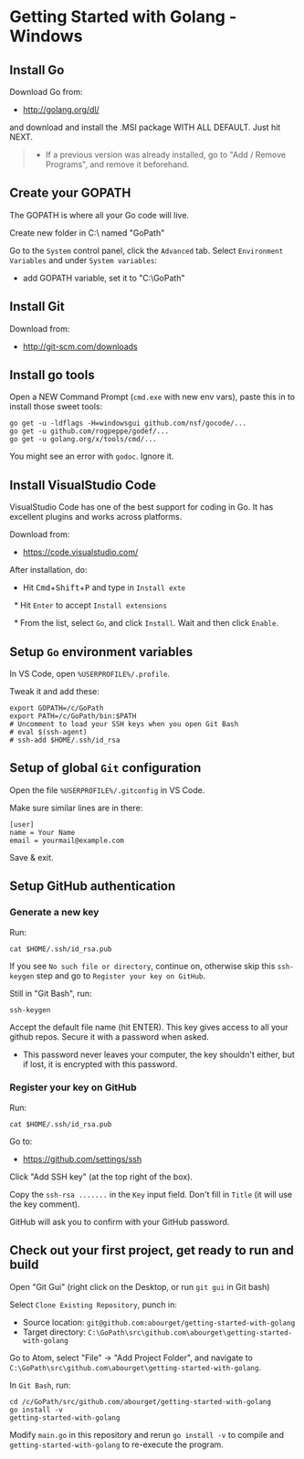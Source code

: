 Getting Started with Golang - Windows
=====================================

Install Go
----------

Download Go from:

* http://golang.org/dl/

and download and install the .MSI package WITH ALL DEFAULT. Just hit
NEXT.

> * If a previous version was already installed, go to "Add / Remove
>   Programs", and remove it beforehand.

Create your GOPATH
------------------
The GOPATH is where all your Go code will live.

Create new folder in C:\ named "GoPath"

Go to the `System` control panel, click the `Advanced` tab. Select
`Environment Variables` and under `System variables`:

 * add GOPATH variable, set it to "C:\GoPath"


Install Git
-----------

Download from:

* http://git-scm.com/downloads


Install go tools
----------------

Open a NEW Command Prompt (`cmd.exe` with new env vars), paste this in to install
those sweet tools:

    go get -u -ldflags -H=windowsgui github.com/nsf/gocode/...
    go get -u github.com/rogpeppe/godef/...
    go get -u golang.org/x/tools/cmd/...

You might see an error with `godoc`. Ignore it.


Install VisualStudio Code
-------------------------

VisualStudio Code has one of the best support for coding in Go. It has excellent plugins and
works across platforms.

Download from:

* https://code.visualstudio.com/

After installation, do:

 * Hit <kbd>Cmd</kbd>+<kbd>Shift</kbd>+<kbd>P</kbd> and type in `Install exte`
 
   * Hit `Enter` to accept `Install extensions`

   * From the list, select `Go`, and click `Install`. Wait and then click `Enable`.
   
   
Setup `Go` environment variables
--------------------------------

In VS Code, open `%USERPROFILE%/.profile`.

Tweak it and add these:

    export GOPATH=/c/GoPath
    export PATH=/c/GoPath/bin:$PATH
    # Uncomment to load your SSH keys when you open Git Bash
    # eval $(ssh-agent)
    # ssh-add $HOME/.ssh/id_rsa


Setup of global `Git` configuration
-----------------------------------

Open the file `%USERPROFILE%/.gitconfig` in VS Code.

Make sure similar lines are in there:

    [user]
	name = Your Name
	email = yourmail@example.com

Save & exit.



Setup GitHub authentication
---------------------------


### Generate a new key

Run:

    cat $HOME/.ssh/id_rsa.pub

If you see `No such file or directory`, continue on, otherwise skip
this `ssh-keygen` step and go to `Register your key on GitHub`.

Still in "Git Bash", run:

    ssh-keygen

Accept the default file name (hit ENTER).  This key gives access to
all your github repos. Secure it with a password when asked.

  * This password never leaves your computer, the key shouldn't
    either, but if lost, it is encrypted with this password.


### Register your key on GitHub

Run:

    cat $HOME/.ssh/id_rsa.pub

Go to:

* https://github.com/settings/ssh

Click "Add SSH key" (at the top right of the box).

Copy the `ssh-rsa .......` in the `Key` input field. Don't fill in
`Title` (it will use the key comment).

GitHub will ask you to confirm with your GitHub password.


Check out your first project, get ready to run and build
--------------------------------------------------------

Open "Git Gui" (right click on the Desktop, or run `git gui` in Git
bash)

Select `Clone Existing Repository`, punch in:

* Source location: `git@github.com:abourget/getting-started-with-golang`
* Target directory: `C:\GoPath\src\github.com\abourget\getting-started-with-golang`

Go to Atom, select "File" -> "Add Project Folder", and navigate to
`C:\GoPath\src\github.com\abourget\getting-started-with-golang`.

In `Git Bash`, run:

    cd /c/GoPath/src/github.com/abourget/getting-started-with-golang
    go install -v
    getting-started-with-golang

Modify `main.go` in this repository and rerun `go install -v` to compile and
`getting-started-with-golang` to re-execute the program.
